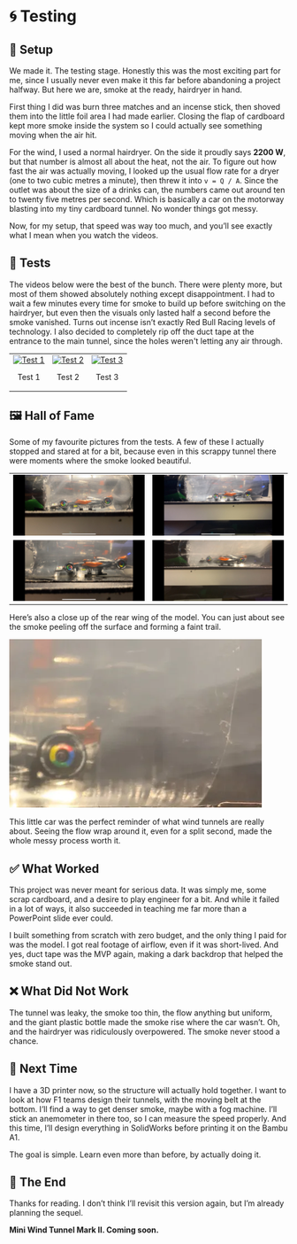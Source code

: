 # 🌀 Testing

## 🔧 Setup

We made it. The testing stage. Honestly this was the most exciting part for me, since I usually never even make it this far before abandoning a project halfway. But here we are, smoke at the ready, hairdryer in hand.  

First thing I did was burn three matches and an incense stick, then shoved them into the little foil area I had made earlier. Closing the flap of cardboard kept more smoke inside the system so I could actually see something moving when the air hit.  

For the wind, I used a normal hairdryer. On the side it proudly says **2200 W**, but that number is almost all about the heat, not the air. To figure out how fast the air was actually moving, I looked up the usual flow rate for a dryer (one to two cubic metres a minute), then threw it into `v = Q / A`. Since the outlet was about the size of a drinks can, the numbers came out around ten to twenty five metres per second. Which is basically a car on the motorway blasting into my tiny cardboard tunnel. No wonder things got messy.  

Now, for my setup, that speed was way too much, and you’ll see exactly what I mean when you watch the videos.  

## 🎥 Tests

The videos below were the best of the bunch. There were plenty more, but most of them showed absolutely nothing except disappointment. I had to wait a few minutes every time for smoke to build up before switching on the hairdryer, but even then the visuals only lasted half a second before the smoke vanished. Turns out incense isn’t exactly Red Bull Racing levels of technology. I also decided to completely rip off the duct tape at the entrance to the main tunnel, since the holes weren't letting any air through.  

<table>
  <tr>
    <td>
      <a href="https://youtu.be/LLgylJ2-jGY">
        <img src="https://img.youtube.com/vi/LLgylJ2-jGY/0.jpg" width="250" alt="Test 1">
      </a>
      <p align="center">Test 1</p>
    </td>
    <td>
      <a href="https://youtu.be/l7FbIIrXdn4">
        <img src="https://img.youtube.com/vi/l7FbIIrXdn4/0.jpg" width="250" alt="Test 2">
      </a>
      <p align="center">Test 2</p>
    </td>
    <td>
      <a href="https://youtu.be/qWAtWFcYQfM">
        <img src="https://img.youtube.com/vi/qWAtWFcYQfM/0.jpg" width="250" alt="Test 3">
      </a>
      <p align="center">Test 3</p>
    </td>
  </tr>
</table>

## 🖼️ Hall of Fame

Some of my favourite pictures from the tests. A few of these I actually stopped and stared at for a bit, because even in this scrappy tunnel there were moments where the smoke looked beautiful.  

<table>
  <tr>
    <td><img src="pic1.webp" alt="pic1" width="250"></td>
    <td><img src="pic2.webp" alt="pic2" width="250"></td>
  </tr>
  <tr>
    <td><img src="pic3.webp" alt="pic3" width="250"></td>
    <td><img src="pic4.webp" alt="pic4" width="250"></td>
  </tr>
</table>

Here’s also a close up of the rear wing of the model. You can just about see the smoke peeling off the surface and forming a faint trail.  

![wing](wing.webp)  

This little car was the perfect reminder of what wind tunnels are really about. Seeing the flow wrap around it, even for a split second, made the whole messy process worth it.  

## ✅ What Worked

This project was never meant for serious data. It was simply me, some scrap cardboard, and a desire to play engineer for a bit. And while it failed in a lot of ways, it also succeeded in teaching me far more than a PowerPoint slide ever could.  

I built something from scratch with zero budget, and the only thing I paid for was the model. I got real footage of airflow, even if it was short-lived. And yes, duct tape was the MVP again, making a dark backdrop that helped the smoke stand out.  

## ❌ What Did Not Work

The tunnel was leaky, the smoke too thin, the flow anything but uniform, and the giant plastic bottle made the smoke rise where the car wasn’t. Oh, and the hairdryer was ridiculously overpowered. The smoke never stood a chance.  

## 🚀 Next Time

I have a 3D printer now, so the structure will actually hold together. I want to look at how F1 teams design their tunnels, with the moving belt at the bottom. I’ll find a way to get denser smoke, maybe with a fog machine. I’ll stick an anemometer in there too, so I can measure the speed properly. And this time, I’ll design everything in SolidWorks before printing it on the Bambu A1.  

The goal is simple. Learn even more than before, by actually doing it.  

## 🏁 The End

Thanks for reading. I don’t think I’ll revisit this version again, but I’m already planning the sequel.  

**Mini Wind Tunnel Mark II. Coming soon.**







